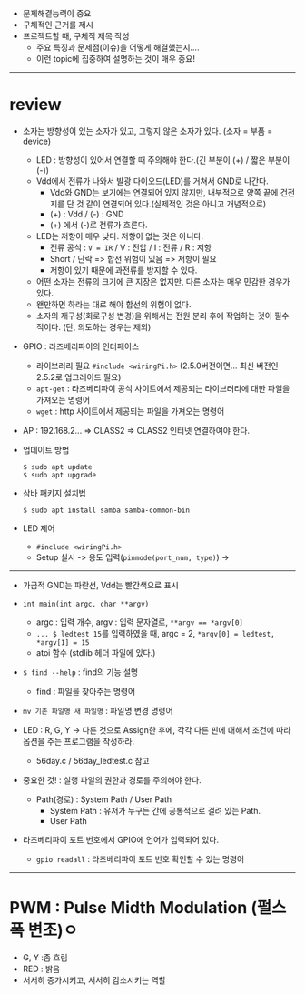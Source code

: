 - 문제해결능력이 중요
- 구체적인 근거를 제시
- 프로젝트할 때, 구체적 제목 작성
  - 주요 특징과 문제점(이슈)을 어떻게 해결했는지....
  - 이런 topic에 집중하여 설명하는 것이 매우 중요!


------------------------
# review
- 소자는 방향성이 있는 소자가 있고, 그렇지 않은 소자가 있다. (소자 = 부품 = device)
  - LED : 방향성이 있어서 연결할 때 주의해야 한다.(긴 부분이 (+) / 짧은 부분이 (-))
  - Vdd에서 전류가 나와서 발광 다이오드(LED)를 거쳐서 GND로 나간다.
    - Vdd와 GND는 보기에는 연결되어 있지 않지만, 내부적으로 양쪽 끝에 건전지를 단 것 같이 연결되어 있다.(실제적인 것은 아니고 개념적으로)
    - (+) : Vdd / (-) : GND
    - (+) 에서 (-)로 전류가 흐른다.
  - LED는 저항이 매우 낮다. 저항이 없는 것은 아니다.
    - 전류 공식 : ```V = IR``` / V : 전압 / I : 전류 / R : 저항
    - Short / 단락 => 합선 위험이 있음 => 저항이 필요
    - 저항이 있기 때문에 과전류를 방지할 수 있다.
  - 어떤 소자는 전류의 크기에 큰 지장은 없지만, 다른 소자는 매우 민감한 경우가 있다.
  - 왠만하면 하라는 대로 해야 합선의 위험이 없다.
  - 소자의 재구성(회로구성 변경)을 위해서는 전원 분리 후에 작업하는 것이 필수적이다. (단, 의도하는 경우는 제외)

- GPIO : 라즈베리파이의 인터페이스
  - 라이브러리 필요 ```#include <wiringPi.h>```  (2.5.0버전이면... 최신 버전인 2.5.2로 업그레이드 필요)
  - ```apt-get``` : 라즈베리파이 공식 사이트에서 제공되는 라이브러리에 대한 파일을 가져오는 명령어
  - ```wget``` : http 사이트에서 제공되는 파일을 가져오는 명령어

- AP : 192.168.2... => CLASS2 => CLASS2 인터넷 연결하여야 한다.


- 업데이트 방법
  ```
  $ sudo apt update
  $ sudo apt upgrade
  ```
  
- 삼바 패키지 설치법
  ```
  $ sudo apt install samba samba-common-bin
  ```
  
- LED 제어
  - ```#include <wiringPi.h>```
  - Setup 실시 -> 용도 입력(```pinmode(port_num, type)```) -> 
------------------------
- 가급적 GND는 파란선, Vdd는 빨간색으로 표시
- ```int main(int argc, char **argv)```
  - argc : 입력 개수, argv : 입력 문자열로, ```**argv == *argv[0]```
  - ```... $ ledtest 15```를 입력하였을 때, argc = 2, ```*argv[0] = ledtest, *argv[1] = 15```
  - atoi 함수 (stdlib 헤더 파일에 있다.)

- ```$ find --help``` : find의 기능 설명
  - find : 파일을 찾아주는 명령어

- ```mv 기존 파일명 새 파일명``` : 파일명 변경 명령어

- LED : R, G, Y -> 다른 것으로 Assign한 후에, 각각 다른 핀에 대해서 조건에 따라 옵션을 주는 프로그램을 작성하라.
  - 56day.c / 56day_ledtest.c 참고


- 중요한 것! : 실행 파일의 권한과 경로를 주의해야 한다.
  - Path(경로) : System Path / User Path
    - System Path : 유저가 누구든 간에 공통적으로 걸려 있는 Path.
    - User Path

- 라즈베리파이 포트 번호에서 GPIO에 언어가 입력되어 있다.
  - ```gpio readall``` : 라즈베리파이 포트 번호 확인할 수 있는 명령어

----------------------
# PWM : Pulse Midth Modulation (펄스 폭 변조)ㅇ
- G, Y :좀 흐림
- RED : 밝음
- 서서히 증가시키고, 서서히 감소시키는 역할
